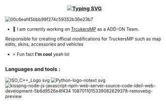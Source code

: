 
<h3 align="center">
  <a href="https://git.io/typing-svg">
       <img src="https://readme-typing-svg.demolab.com?font=Fira+Code&size=30&pause=1000&color=001BF7&vCenter=true&random=false&width=460&height=100&lines=Hey+there%F0%9F%91%8B;I+am+3vfi.Developer" alt="Typing SVG" /></a>
</a>
</h3>

 ![00c6eaf45bbb99f274c59352b36e23b7](https://github.com/3vfi-dev/3vfi-dev/assets/123122023/8fb8117e-b0cd-4ea4-bfc1-8c6c7b7ecd58)

 
- 🔭 I am currently working on [TrcukersMP](https://truckersmp.com/) as a ADD-ON Team.
 
Responsible for creating official modifications for TruckersMP such as map edits, skins, accessories and vehicles

- ⚡ Fun fact **I'm cool** yeah lol


<h3 align="left">Languages and tools :</h3>

![ISO_C++_Logo svg](https://github.com/3vfi-dev/3vfi-dev/assets/123122023/6d1be5f8-69a8-494b-ad56-cb8b0b1a860b) ![Python-logo-notext svg](https://github.com/3vfi-dev/3vfi-dev/assets/123122023/4a4de7a4-d01c-461e-b585-61cdd7e63dd8) ![kisspng-node-js-javascript-npm-web-server-source-code-ideil-web-development-5b6d9526e4f434 1087011015339082629378-removebg-preview](https://github.com/3vfi-dev/3vfi-dev/assets/123122023/cd209d3a-6e79-4cf1-ae1c-ce58ce3de58a)






